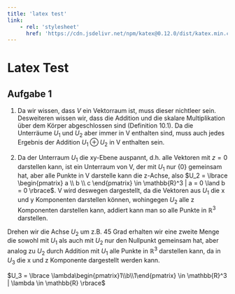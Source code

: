 ```yaml
---
title: 'latex test'
link:
    - rel: 'stylesheet'
      href: 'https://cdn.jsdelivr.net/npm/katex@0.12.0/dist/katex.min.css'
---
```


# Latex Test

## Aufgabe 1
1. Da wir wissen, dass $V$ ein Vektorraum ist, muss dieser nichtleer sein. Desweiteren wissen wir, dass die Addition und die skalare Multiplikation über dem Körper abgeschlossen sind (Definition 10.1).
Da die Unterräume $U_1$ und $U_2$ aber immer in V enthalten sind, muss auch jedes Ergebnis der Addition $U_1 \oplus U_2$ in V enthalten sein.

2. Da der Unterraum $U_1$ die xy-Ebene auspannt, d.h. alle Vektoren mit $z=0$ darstellen kann, ist ein Unterraum von V, der mit $U_1$ nur $\{0\}$ gemeinsam hat, aber alle Punkte in V darstelle kann die z-Achse, also
$U_2 = \lbrace \begin{pmatrix} a \\ b \\ c \end{pmatrix} \in \mathbb{R}^3 | a = 0 \land b = 0 \rbrace$.
V wird deswegen dargestellt, da die Vektoren aus $U_1$ die x und y Komponenten darstellen können, wohingegen $U_2$ alle z Komponenten darstellen kann, addiert kann man so alle Punkte in $\mathbb{R}^3$ darstellen.

Drehen wir die Achse $U_2$ um z.B. 45 Grad erhalten wir eine zweite Menge die sowohl mit $U_1$ als auch mit $U_2$ nur den Nullpunkt gemeinsam hat, aber analog zu $U_2$ durch Addition mit $U_1$ alle Punkte in $\mathbb{R}^3$ darstellen kann, da in $U_3$ die x und z Komponente dargestellt werden kann.

$U_3 = \lbrace \lambda\begin{pmatrix}1\\b\\1\end{pmatrix} \in \mathbb{R}^3 | \lambda \in \mathbb{R} \rbrace$